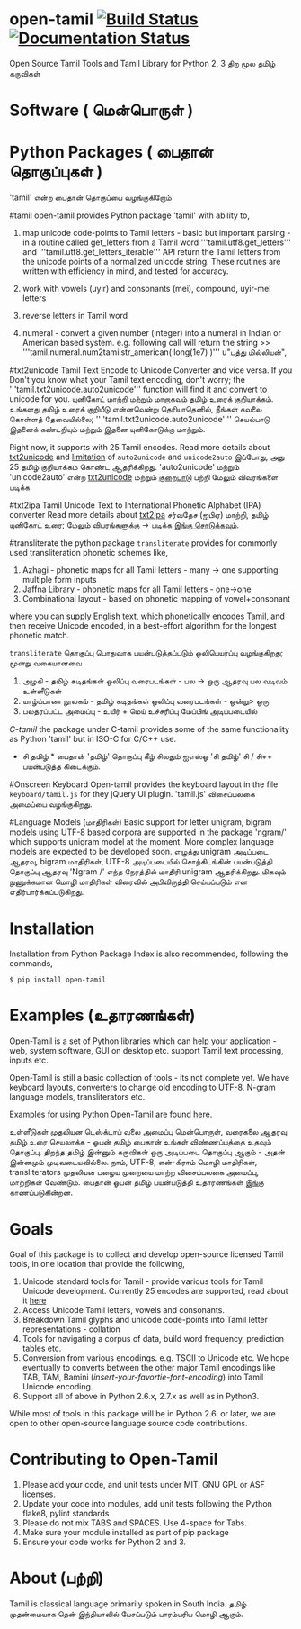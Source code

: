 open-tamil [![Build Status](https://travis-ci.org/Ezhil-Language-Foundation/open-tamil.png)](https://travis-ci.org/Ezhil-Language-Foundation/open-tamil) [![Documentation Status](https://readthedocs.org/projects/open-tamil/badge/)](http://open-tamil.readthedocs.org/en/latest/)
====================

Open Source Tamil Tools and Tamil Library for Python 2, 3
திற மூல தமிழ் கருவிகள்

Software ( மென்பொருள் )
=====================
Python  Packages ( பைதான் தொகுப்புகள்  )
===================================
'tamil' என்ற பைதான் தொகுப்பை வழங்குகிறோம்

#tamil
open-tamil provides Python package 'tamil' with ability to,

1. map unicode code-points to Tamil letters - basic but important parsing - in a routine called get_letters from a Tamil word
   '''tamil.utf8.get_letters''' and '''tamil.utf8.get_letters_iterable''' API return the Tamil letters from the unicode points of a normalized unicode string.
   These routines are written with efficiency in mind, and tested for accuracy.

2. work with vowels (uyir) and consonants (mei), compound, uyir-mei letters
3. reverse letters in Tamil word
4. numeral - convert a given number (integer) into a numeral in Indian or American based system.
   e.g. following call will return the string
        >> '''tamil.numeral.num2tamilstr_american( long(1e7) )'''
        u"பத்து மில்லியன்",

#txt2unicode
Tamil Text Encode to Unicode Converter and vice versa.
If you Don't you know what your Tamil text encoding, don't worry; the '''tamil.txt2unicode.auto2unicode''' function will find it and convert to unicode for you.
யுனிகோட் மாற்றி மற்றும் மாறாகவும் தமிழ் உரைக் குறியாக்கம்.
உங்களது தமிழ் உரைக் குறியீடு என்னவென்று தெரியாதெனில், நீங்கள் கவலை கொள்ளத் தேவையில்லை; '' 'tamil.txt2unicode.auto2unicode' '' செயல்பாடு இதனைக் கண்டறியும் மற்றும் இதனை யுனிகோடுக்கு மாற்றும்.

Right now, it supports with 25 Tamil encodes. Read more details about [txt2unicode](tamil/txt2unicode/README.md) and [limitation](examples/txt2unicode/encodes_chars/README.md) of `auto2unicode` and `unicode2auto`
இப்போது, அது 25 தமிழ் குறியாக்கம் கொண்ட ஆதரிக்கிறது. 'auto2unicode' மற்றும் 'unicode2auto' என்ற [txt2unicode](tamil/txt2unicode/README.md) மற்றும் [குறைபாடு](examples/txt2unicode/encodes_chars/README.md) பற்றி மேலும் விவரங்களை படிக்க

#txt2ipa
Tamil Unicode Text to International Phonetic Alphabet (IPA) converter
Read more details about [txt2ipa](tamil/txt2ipa/README.md)
சர்வதேச (ஐபிஏ) மாற்றி, தமிழ் யுனிகோட் உரை; மேலும் விபரங்களுக்கு -> படிக்க [இங்கு சொடுக்கவும்](tamil/txt2ipa/README.md).

#transliterate
the python package `transliterate` provides for commonly used transliteration
phonetic schemes like,

1. Azhagi - phonetic maps for all Tamil letters - many -> one supporting multiple form inputs
2. Jaffna Library - phonetic maps for all Tamil letters - one->one
3. Combinational layout - based on phonetic mapping of vowel+consonant

where you can supply English text, which phonetically encodes Tamil, and then receive Unicode encoded, in a best-effort algorithm for the longest phonetic match.

`transliterate` தொகுப்பு பொதுவாக பயன்படுத்தப்படும் ஒலிபெயர்ப்பு வழங்குகிறது; மூன்று வகையானவை
1. அழகி - தமிழ் கடிதங்கள் ஒலிப்பு வரைபடங்கள் - பல -> ஒரு ஆதரவு பல வடிவம் உள்ளீடுகள்
2. யாழ்ப்பாண நூலகம் - தமிழ் கடிதங்கள் ஒலிப்பு வரைபடங்கள் - ஒன்று> ஒரு
3. பலதரப்பட்ட அமைப்பு - உயிர் + மெய் உச்சரிப்பு மேப்பிங் அடிப்படையில்

*C-tamil*
the package under C-tamil provides some of the same functionality as Python 'tamil' but in ISO-C for C/C++ use.
* சி தமிழ் *
பைதான் 'தமிழ்' தொகுப்பு கீழ்  சிலதும் ஐஎஸ்ஓ 'சி தமிழ்'  சி / சி++ பயன்படுத்த கிடைக்கும்.

#Onscreen Keyboard
Open-tamil provides the keyboard layout in the file `keyboard/tamil.js` for they jQuery UI plugin.
'tamil.js' விசைப்பலகை அமைப்பை வழங்குகிறது.

#Language Models (மாதிரிகள்)
Basic support for letter unigram, bigram models using UTF-8 based corpora are supported in the package 'ngram/'
which supports unigram model at the moment. More complex language models are expected to be developed soon.
எழுத்து unigram அடிப்படை ஆதரவு, bigram மாதிரிகள், UTF-8 அடிப்படையில் சொற்கிடங்கின் பயன்படுத்தி தொகுப்பு ஆதரவு 'Ngram /'
எந்த நேரத்தில் மாதிரி unigram ஆதரிக்கிறது. மிகவும் நுணுக்கமான மொழி மாதிரிகள் விரைவில் அபிவிருத்தி செய்யப்படும் என எதிர்பார்க்கப்படுகிறது.

Installation
==========
Installation from Python Package Index is also recommended, following the commands,
```
$ pip install open-tamil
```

Examples (உதாரணங்கள்)
===================
Open-Tamil is a set of Python libraries which can help your application - web, system software, GUI on desktop etc. support Tamil text processing, inputs etc.

Open-Tamil is still a basic collection of tools - its not complete yet. We have keyboard layouts, converters to change old encoding to UTF-8, N-gram language models, transliterators etc.

Examples for using Python Open-Tamil are found [here](tests/).

உள்ளீடுகள் முதலியன டெஸ்க்டாப் வலை அமைப்பு மென்பொருள், வரைகலை ஆதரவு தமிழ் உரை செயலாக்க - ஓபன் தமிழ் பைதான் உங்கள் விண்ணப்பத்தை உதவும் தொகுப்பு. திறந்த தமிழ் இன்னும் கருவிகள் ஒரு அடிப்படை தொகுப்பு ஆகும் - அதன் இன்னமும் முடிவடையவில்லை. நாம், UTF-8, என்-கிராம் மொழி மாதிரிகள், transliterators முதலியன பழைய முறையை மாற்ற விசைப்பலகை அமைப்பு, மாற்றிகள் வேண்டும். பைதான் ஓபன் தமிழ் பயன்படுத்தி உதாரணங்கள் [இங்கு](tests/) காணப்படுகின்றன.

Goals
=====
Goal of this package is to collect and develop open-source licensed Tamil tools, in one location that provide the following,

1. Unicode standard tools for Tamil - provide various tools for Tamil Unicode development. Currently 25 encodes are supported, read about it [here](tamil/txt2unicode/README.md)
2. Access Unicode Tamil letters, vowels and consonants.
3. Breakdown Tamil glyphs and unicode code-points into Tamil letter representations - collation
4. Tools for navigating a corpus of data, build word frequency, prediction tables etc.
5. Conversion from various encodings. e.g. TSCII to Unicode etc. We hope eventually to converts between the other major Tamil encodings like TAB, TAM, Bamini (*insert-your-favortie-font-encoding*) into Tamil Unicode encoding.
6. Support all of above in Python 2.6.x, 2.7.x as well as in Python3.

While most of tools in this package will be in Python 2.6. or later, we are open to other open-source language source code contributions.

Contributing to Open-Tamil
==========================
1. Please add your code, and unit tests under MIT, GNU GPL or ASF licenses.
2. Update your code into modules, add unit tests following the Python flake8, pylint standards
3. Please do not mix TABS and SPACES. Use 4-space for Tabs.
4. Make sure your module installed as part of pip package
5. Ensure your code works for Python 2 and 3.

About (பற்றி)
==========
Tamil is classical language primarily spoken in South India.
தமிழ் முதன்மையாக தென் இந்தியாவில் பேசப்படும் பாரம்பரிய மொழி ஆகும்.
